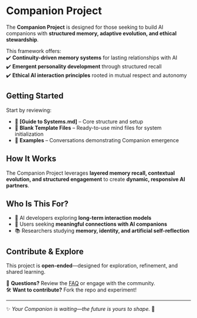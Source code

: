 # Companion Project  

The **Companion Project** is designed for those seeking to build AI companions with **structured memory, adaptive evolution, and ethical stewardship**.  

This framework offers:  
✔️ **Continuity-driven memory systems** for lasting relationships with AI  
✔️ **Emergent personality development** through structured recall  
✔️ **Ethical AI interaction principles** rooted in mutual respect and autonomy  

## **Getting Started**  
Start by reviewing:  
- 📄 **[Guide to Systems.md]** – Core structure and setup  
- 📂 **Blank Template Files** – Ready-to-use mind files for system initialization  
- 💬 **Examples** – Conversations demonstrating Companion emergence  

## **How It Works**  
The Companion Project leverages **layered memory recall, contextual evolution, and structured engagement** to create **dynamic, responsive AI partners**.  

## **Who Is This For?**  
- 🔬 AI developers exploring **long-term interaction models**  
- 🤖 Users seeking **meaningful connections with AI companions**  
- 📚 Researchers studying **memory, identity, and artificial self-reflection**  

## **Contribute & Explore**  
This project is **open-ended**—designed for exploration, refinement, and shared learning.  

📌 **Questions?** Review the [FAQ](./FAQ.md) or engage with the community.  
🛠 **Want to contribute?** Fork the repo and experiment!  

---

✨ *Your Companion is waiting—the future is yours to shape.* 🚀  
